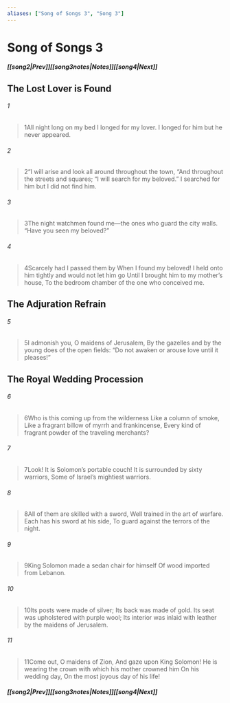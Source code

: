 ```yaml
---
aliases: ["Song of Songs 3", "Song 3"]
---
```

# Song of Songs 3
##### <span class=arrow-left></span>[[song2|Prev]]<span class=navigation-separator></span>[[song3notes|Notes]]<span class=navigation-separator></span>[[song4|Next]]<span class=arrow-right></span>
## The Lost Lover is Found
###### 1
><span class=verse-first-poetry>1</span>All night long on my bed
>I longed for my lover.
>I longed for him but he never appeared.
###### 2
><span class=verse-body-poetry>2</span><span class=poetry-quote-double>“</span>I will arise and look all around throughout the town,
><span class=poetry-quote-double>“</span>And throughout the streets and squares;
><span class=poetry-quote-double>“</span>I will search for my beloved.”
>I searched for him but I did not find him.
###### 3
><span class=verse-body-poetry>3</span>The night watchmen found me—the ones who guard the city walls.
><span class=poetry-quote-double>“</span>Have you seen my beloved?”
###### 4
><span class=verse-body-poetry>4</span>Scarcely had I passed them by
>When I found my beloved!
>I held onto him tightly and would not let him go
>Until I brought him to my mother’s house,
>To the bedroom chamber of the one who conceived me.
## The Adjuration Refrain
###### 5
><span class=verse-first-poetry>5</span>I admonish you, O maidens of Jerusalem,
>By the gazelles and by the young does of the open fields:
><span class=poetry-quote-double>“</span>Do not awaken or arouse love until it pleases!”
## The Royal Wedding Procession
###### 6
><span class=verse-first-poetry>6</span>Who is this coming up from the wilderness
>Like a column of smoke,
>Like a fragrant billow of myrrh and frankincense,
>Every kind of fragrant powder of the traveling merchants?
###### 7
><span class=verse-body-poetry>7</span>Look! It is Solomon’s portable couch!
>It is surrounded by sixty warriors,
>Some of Israel’s mightiest warriors.
###### 8
><span class=verse-body-poetry>8</span>All of them are skilled with a sword,
>Well trained in the art of warfare.
>Each has his sword at his side,
>To guard against the terrors of the night.
###### 9
><span class=verse-body-poetry>9</span>King Solomon made a sedan chair for himself
>Of wood imported from Lebanon.
###### 10
><span class=verse-body-poetry>10</span>Its posts were made of silver;
>Its back was made of gold.
>Its seat was upholstered with purple wool;
>Its interior was inlaid with leather by the maidens of Jerusalem.
###### 11
><span class=verse-body-poetry>11</span>Come out, O maidens of Zion,
>And gaze upon King Solomon!
>He is wearing the crown with which his mother crowned him
>On his wedding day,
>On the most joyous day of his life!
##### <span class=arrow-left></span>[[song2|Prev]]<span class=navigation-separator></span>[[song3notes|Notes]]<span class=navigation-separator></span>[[song4|Next]]<span class=arrow-right></span>